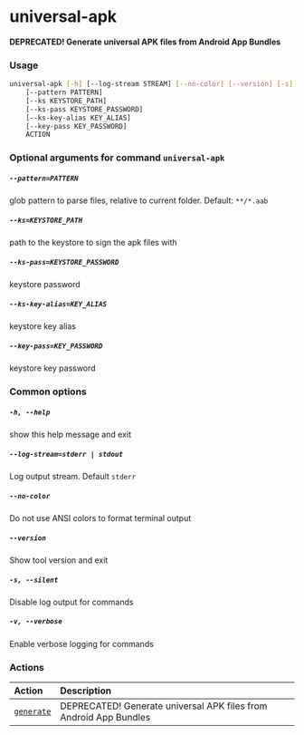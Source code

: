 
universal-apk
=============


**DEPRECATED! Generate universal APK files from Android App Bundles**
### Usage
```bash
universal-apk [-h] [--log-stream STREAM] [--no-color] [--version] [-s] [-v]
    [--pattern PATTERN]
    [--ks KEYSTORE_PATH]
    [--ks-pass KEYSTORE_PASSWORD]
    [--ks-key-alias KEY_ALIAS]
    [--key-pass KEY_PASSWORD]
    ACTION
```
### Optional arguments for command `universal-apk`

##### `--pattern=PATTERN`


glob pattern to parse files, relative to current folder. Default:&nbsp;`**/*.aab`
##### `--ks=KEYSTORE_PATH`


path to the keystore to sign the apk files with
##### `--ks-pass=KEYSTORE_PASSWORD`


keystore password
##### `--ks-key-alias=KEY_ALIAS`


keystore key alias
##### `--key-pass=KEY_PASSWORD`


keystore key password
### Common options

##### `-h, --help`


show this help message and exit
##### `--log-stream=stderr | stdout`


Log output stream. Default `stderr`
##### `--no-color`


Do not use ANSI colors to format terminal output
##### `--version`


Show tool version and exit
##### `-s, --silent`


Disable log output for commands
##### `-v, --verbose`


Enable verbose logging for commands
### Actions

|Action|Description|
| :--- | :--- |
|[<nobr><code>generate</code></nobr>](generate.md)|DEPRECATED! Generate universal APK files from Android App Bundles|
